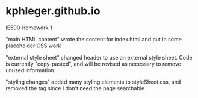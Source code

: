 # kphleger.github.io
IE590 Homework 1

"main HTML content"
	wrote the content for index.html and put in some placeholder CSS work
	
"external style sheet"
	changed header to use an external style sheet. Code is currently "copy-pasted", and will be revised as necessary to remove unused information.
	
"styling changes"
	added many styling elements to styleSheet.css, and removed the <meta> tag since I don't need the page searchable.